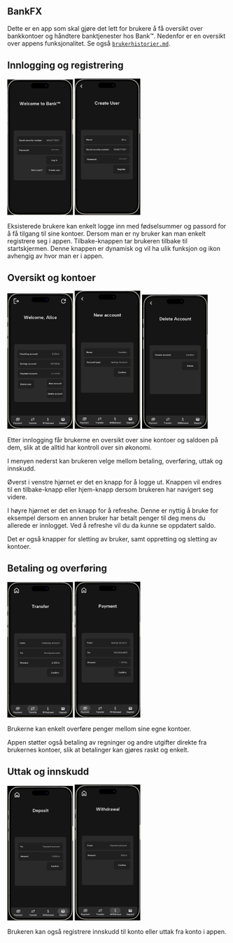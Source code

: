 ## BankFX

Dette er en app som skal gjøre det lett for brukere å få oversikt over bankkontoer og håndtere banktjenester hos Bank™. Nedenfor er en oversikt over appens funksjonalitet. Se også [`brukerhistorier.md`](../brukerhistorier.md).

## Innlogging og registrering
<img src="../resources/login.png" width="150"/>
<img src="../resources/createUser.png" width="150"/>

Eksisterede brukere kan enkelt logge inn med fødselsummer og passord for å få tilgang til sine kontoer. Dersom man er ny bruker kan man enkelt registrere seg i appen. Tilbake-knappen tar brukeren tilbake til startskjermen. Denne knappen er dynamisk og vil ha ulik funksjon og ikon avhengig av hvor man er i appen. 

## Oversikt og kontoer
<img src="../resources/overview.png" width="150"/>
<img src="../resources/newAccount.png" width="150"/>
<img src="../resources/deleteAccount.png" width="150"/>

Etter innlogging får brukerne en oversikt over sine kontoer og saldoen på dem, slik at de alltid har kontroll over sin økonomi. 

I menyen nederst kan brukeren velge mellom betaling, overføring, uttak og innskudd. 

Øverst i venstre hjørnet er det en knapp for å logge ut. Knappen vil endres til en tilbake-knapp eller hjem-knapp dersom brukeren har navigert seg videre. 

I høyre hjørnet er det en knapp for å refreshe. Denne er nyttig å bruke for eksempel dersom en annen bruker har betalt penger til deg mens du allerede er innlogget. Ved å refreshe vil du da kunne se oppdatert saldo. 

Det er også knapper for sletting av bruker, samt oppretting og sletting av kontoer. 

## Betaling og overføring
<img src="../resources/transfer.png" width="150"/>
<img src="../resources/payment.png" width="150"/>

Brukerne kan enkelt overføre penger mellom sine egne kontoer. 

Appen støtter også betaling av regninger og andre utgifter direkte fra brukernes kontoer, slik at betalinger kan gjøres raskt og enkelt.

## Uttak og innskudd
<img src="../resources/deposit.png" width="150"/>
<img src="../resources/withdrawal.png" width="150"/>

Brukeren kan også registrere innskudd til konto eller uttak fra konto i appen. 